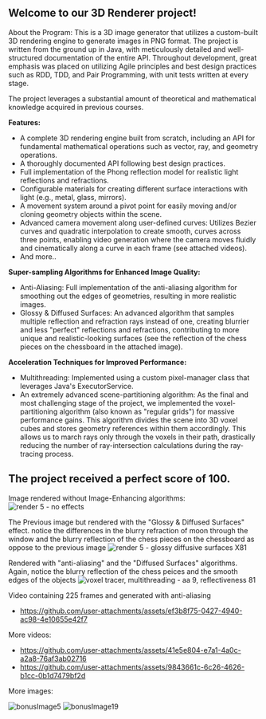 Welcome to our 3D Renderer project!
-------------------------------------------------------------------------------------------------------------------------------------------------        

About the Program:
This is a 3D image generator that utilizes a custom-built 3D rendering engine to generate images in PNG format. The project is written from the ground up in Java, with meticulously detailed and well-structured documentation of the entire API. Throughout development, great emphasis was placed on utilizing Agile principles and best design practices such as RDD, TDD, and Pair Programming, with unit tests written at every stage.

The project leverages a substantial amount of theoretical and mathematical knowledge acquired in previous courses.

**Features:**
- A complete 3D rendering engine built from scratch, including an API for fundamental mathematical operations such as vector, ray, and geometry operations.
- A thoroughly documented API following best design practices.
- Full implementation of the Phong reflection model for realistic light reflections and refractions.
- Configurable materials for creating different surface interactions with light (e.g., metal, glass, mirrors).
- A movement system around a pivot point for easily moving and/or cloning geometry objects within the scene.
- Advanced camera movement along user-defined curves: Utilizes Bezier curves and quadratic interpolation to create smooth, curves across 
    three points, enabling video generation where the camera moves fluidly and cinematically along a curve in each frame (see attached videos).
- And more..
    
**Super-sampling Algorithms for Enhanced Image Quality:**
- Anti-Aliasing: Full implementation of the anti-aliasing algorithm for smoothing out the edges of geometries, resulting in more realistic images.
- Glossy & Diffused Surfaces: An advanced algorithm that samples multiple reflection and refraction rays instead of one, 
        creating blurrier and less "perfect" reflections and refractions, contributing to more unique and realistic-looking surfaces 
        (see the reflection of the chess pieces on the chessboard in the attached image).
        
**Acceleration Techniques for Improved Performance:**
- Multithreading: Implemented using a custom pixel-manager class that leverages Java's ExecutorService.
- An extremely advanced scene-partitioning algorithm: As the final and most challenging stage of the project, we implemented the voxel-partitioning algorithm 
    (also known as "regular grids") for massive performance gains. This algorithm divides the scene into 3D voxel cubes and stores geometry references within them 
    accordingly. This allows us to march rays only through the voxels in their path, drastically reducing the number of ray-intersection calculations during the ray-tracing process.

The project received a perfect score of 100.
-------------------------------------------------------------------------------------------------------------------------------------------------  


Image rendered without Image-Enhancing algorithms:
![render 5 - no effects](https://github.com/user-attachments/assets/0158667e-832f-4f8d-89cf-48f8d5e38c46)

The Previous image but rendered with the "Glossy & Diffused Surfaces" effect. 
notice the differences in the blurry refraction of moon through the window and the blurry reflection of the chess pieces on the chessboard as oppose to the previous image
![render 5 - glossy   diffusive surfaces X81](https://github.com/user-attachments/assets/a34673c8-c649-4079-9fb3-3b21e395a3cc)

Rendered with "anti-aliasing" and the "Diffused Surfaces" algorithms.
Again, notice the blurry reflection of the chess peices and the smooth edges of the objects
![voxel tracer, multithreading - aa 9, reflectiveness 81](https://github.com/user-attachments/assets/e9f6fb5e-30ff-47b9-a64f-d4f44753c75d)


Video containing 225 frames and generated with anti-aliasing
- https://github.com/user-attachments/assets/ef3b8f75-0427-4940-ac98-4e10655e42f7

More videos:
- https://github.com/user-attachments/assets/41e5e804-e7a1-4a0c-a2a8-76af3ab02716
- https://github.com/user-attachments/assets/9843661c-6c26-4626-b1cc-0b1d7479bf2d

More images:

![bonusImage5](https://github.com/user-attachments/assets/2025aaa7-a136-4229-a217-0f38af5a52cb)
![bonusImage19](https://github.com/user-attachments/assets/37a613f8-e955-426c-9386-2466e5481772)

